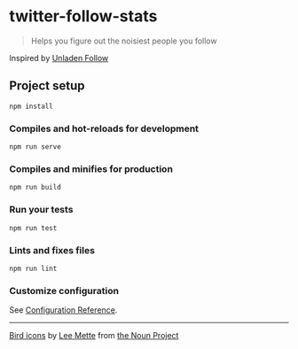# twitter-follow-stats

> Helps you figure out the noisiest people you follow

Inspired by [Unladen Follow](https://github.com/apike/Unladen-Follow)

## Project setup

```
npm install
```

### Compiles and hot-reloads for development

```
npm run serve
```

### Compiles and minifies for production

```
npm run build
```

### Run your tests

```
npm run test
```

### Lints and fixes files

```
npm run lint
```

### Customize configuration

See [Configuration Reference](https://cli.vuejs.org/config/).

---

[Bird icons](https://thenounproject.com/leemette/collection/tweeting-birds/) by [Lee Mette](https://thenounproject.com/leemette/) from [the Noun Project](https://thenounproject.com/)
